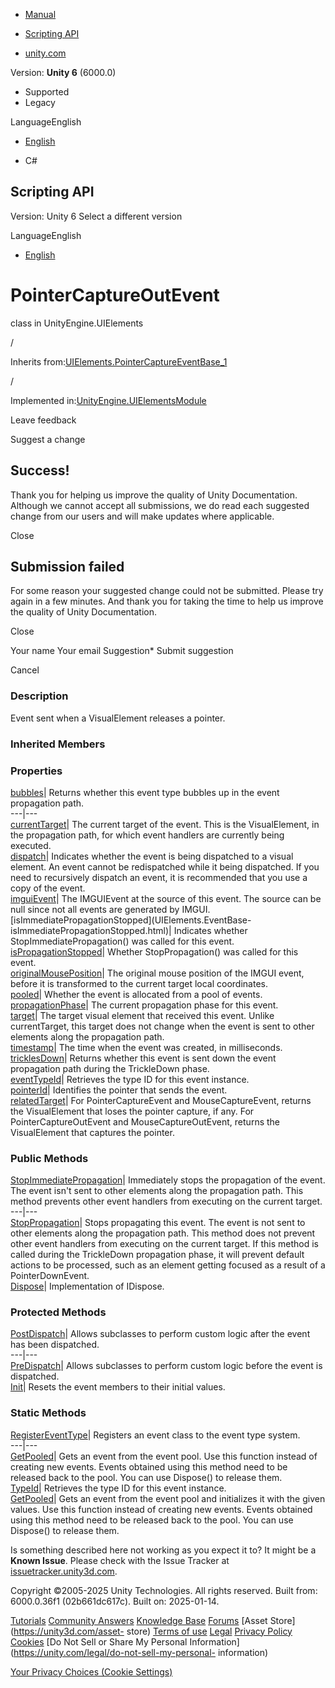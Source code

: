 [ ]()

  * [Manual](../Manual/index.html)
  * [Scripting API](../ScriptReference/index.html)

  * [unity.com](https://unity.com/)

Version: **Unity 6** (6000.0)

  * Supported
  * Legacy

LanguageEnglish

  * [English]()

  * C#

[ ](https://docs.unity3d.com)

## Scripting API

Version: Unity 6 Select a different version

LanguageEnglish

  * [English]()

# PointerCaptureOutEvent

class in UnityEngine.UIElements

/

Inherits
from:[UIElements.PointerCaptureEventBase_1](UIElements.PointerCaptureEventBase_1.html)

/

Implemented
in:[UnityEngine.UIElementsModule](UnityEngine.UIElementsModule.html)

Leave feedback

Suggest a change

## Success!

Thank you for helping us improve the quality of Unity Documentation. Although
we cannot accept all submissions, we do read each suggested change from our
users and will make updates where applicable.

Close

## Submission failed

For some reason your suggested change could not be submitted. Please <a>try
again</a> in a few minutes. And thank you for taking the time to help us
improve the quality of Unity Documentation.

Close

Your name Your email Suggestion* Submit suggestion

Cancel

[ ]()

### Description

Event sent when a VisualElement releases a pointer.

### Inherited Members

### Properties

[bubbles](UIElements.EventBase-bubbles.html)|  Returns whether this event type
bubbles up in the event propagation path.  
---|---  
[currentTarget](UIElements.EventBase-currentTarget.html)|  The current target
of the event. This is the VisualElement, in the propagation path, for which
event handlers are currently being executed.  
[dispatch](UIElements.EventBase-dispatch.html)|  Indicates whether the event
is being dispatched to a visual element. An event cannot be redispatched while
it being dispatched. If you need to recursively dispatch an event, it is
recommended that you use a copy of the event.  
[imguiEvent](UIElements.EventBase-imguiEvent.html)|  The IMGUIEvent at the
source of this event. The source can be null since not all events are
generated by IMGUI.  
[isImmediatePropagationStopped](UIElements.EventBase-
isImmediatePropagationStopped.html)|  Indicates whether
StopImmediatePropagation() was called for this event.  
[isPropagationStopped](UIElements.EventBase-isPropagationStopped.html)|
Whether StopPropagation() was called for this event.  
[originalMousePosition](UIElements.EventBase-originalMousePosition.html)|  The
original mouse position of the IMGUI event, before it is transformed to the
current target local coordinates.  
[pooled](UIElements.EventBase-pooled.html)|  Whether the event is allocated
from a pool of events.  
[propagationPhase](UIElements.EventBase-propagationPhase.html)|  The current
propagation phase for this event.  
[target](UIElements.EventBase-target.html)|  The target visual element that
received this event. Unlike currentTarget, this target does not change when
the event is sent to other elements along the propagation path.  
[timestamp](UIElements.EventBase-timestamp.html)|  The time when the event was
created, in milliseconds.  
[tricklesDown](UIElements.EventBase-tricklesDown.html)|  Returns whether this
event is sent down the event propagation path during the TrickleDown phase.  
[eventTypeId](UIElements.EventBase_1-eventTypeId.html)|  Retrieves the type ID
for this event instance.  
[pointerId](UIElements.PointerCaptureEventBase_1-pointerId.html)|  Identifies
the pointer that sends the event.  
[relatedTarget](UIElements.PointerCaptureEventBase_1-relatedTarget.html)|  For
PointerCaptureEvent and MouseCaptureEvent, returns the VisualElement that
loses the pointer capture, if any. For PointerCaptureOutEvent and
MouseCaptureOutEvent, returns the VisualElement that captures the pointer.  
  
### Public Methods

[StopImmediatePropagation](UIElements.EventBase.StopImmediatePropagation.html)|
Immediately stops the propagation of the event. The event isn't sent to other
elements along the propagation path. This method prevents other event handlers
from executing on the current target.  
---|---  
[StopPropagation](UIElements.EventBase.StopPropagation.html)|  Stops
propagating this event. The event is not sent to other elements along the
propagation path. This method does not prevent other event handlers from
executing on the current target. If this method is called during the
TrickleDown propagation phase, it will prevent default actions to be
processed, such as an element getting focused as a result of a
PointerDownEvent.  
[Dispose](UIElements.EventBase_1.Dispose.html)|  Implementation of IDispose.  
  
### Protected Methods

[PostDispatch](UIElements.EventBase.PostDispatch.html)|  Allows subclasses to
perform custom logic after the event has been dispatched.  
---|---  
[PreDispatch](UIElements.EventBase.PreDispatch.html)|  Allows subclasses to
perform custom logic before the event is dispatched.  
[Init](UIElements.PointerCaptureEventBase_1.Init.html)|  Resets the event
members to their initial values.  
  
### Static Methods

[RegisterEventType](UIElements.EventBase.RegisterEventType.html)|  Registers
an event class to the event type system.  
---|---  
[GetPooled](UIElements.EventBase_1.GetPooled.html)|  Gets an event from the
event pool. Use this function instead of creating new events. Events obtained
using this method need to be released back to the pool. You can use Dispose()
to release them.  
[TypeId](UIElements.EventBase_1.TypeId.html)|  Retrieves the type ID for this
event instance.  
[GetPooled](UIElements.PointerCaptureEventBase_1.GetPooled.html)|  Gets an
event from the event pool and initializes it with the given values. Use this
function instead of creating new events. Events obtained using this method
need to be released back to the pool. You can use Dispose() to release them.  
  
Is something described here not working as you expect it to? It might be a
**Known Issue**. Please check with the Issue Tracker at
[issuetracker.unity3d.com](https://issuetracker.unity3d.com).

Copyright ©2005-2025 Unity Technologies. All rights reserved. Built from:
6000.0.36f1 (02b661dc617c). Built on: 2025-01-14.

[Tutorials](https://unity3d.com/learn) [Community
Answers](https://answers.unity3d.com) [Knowledge
Base](https://support.unity3d.com/hc/en-us)
[Forums](https://forum.unity3d.com) [Asset Store](https://unity3d.com/asset-
store) [Terms of use](https://docs.unity3d.com/Manual/TermsOfUse.html)
[Legal](https://unity.com/legal) [Privacy
Policy](https://unity.com/legal/privacy-policy)
[Cookies](https://unity.com/legal/cookie-policy) [Do Not Sell or Share My
Personal Information](https://unity.com/legal/do-not-sell-my-personal-
information)

[Your Privacy Choices (Cookie Settings)](javascript:void\(0\);)

